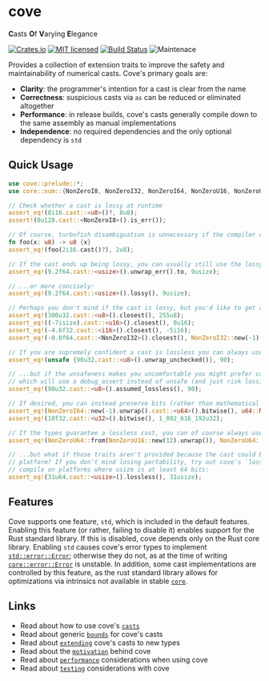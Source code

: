 # cove
**C**asts **O**f **V**arying **E**legance

[![Crates.io][crates-badge]][crates-url]
[![MIT licensed][mit-badge]][mit-url]
[![Build Status][actions-badge]][actions-url]
![Maintenace][maintenance-badge]

[maintenance-badge]: https://img.shields.io/badge/status-actively%2D-developed-blue
[crates-badge]: https://img.shields.io/crates/v/cove.svg
[crates-url]: https://crates.io/crates/cove
[mit-badge]: https://img.shields.io/badge/license-MIT-blue.svg
[mit-url]: https://github.com/immodestproposal/cove/blob/master/LICENSE
[actions-badge]: https://github.com/immodestproposal/cove/actions/workflows/CI.yml/badge.svg
[actions-url]: https://github.com/immodestproposal/cove/actions?query=workflow%3ACI+branch%3Amaster

Provides a collection of extension traits to improve the safety and maintainability of numerical casts.
Cove's primary goals are:
* **Clarity**: the programmer's intention for a cast is clear from the name
* **Correctness**: suspicious casts via `as` can be reduced or eliminated altogether
* **Performance**: in release builds, cove's casts generally compile down to the same
assembly as manual implementations
* **Independence**: no required dependencies and the only optional dependency is `std`

## Quick Usage
```rust
use cove::prelude::*;
use core::num::{NonZeroI8, NonZeroI32, NonZeroI64, NonZeroU16, NonZeroU64};

// Check whether a cast is lossy at runtime
assert_eq!(8i16.cast::<u8>()?, 8u8);
assert!(0u128.cast::<NonZeroI8>().is_err());

// Of course, turbofish disambiguation is unnecessary if the compiler can deduce the type:
fn foo(x: u8) -> u8 {x}
assert_eq!(foo(2i16.cast()?), 2u8);

// If the cast ends up being lossy, you can usually still use the lossy value if you like:
assert_eq!(9.2f64.cast::<usize>().unwrap_err().to, 9usize);

// ...or more concisely:
assert_eq!(9.2f64.cast::<usize>().lossy(), 9usize);

// Perhaps you don't mind if the cast is lossy, but you'd like to get as close as possible:
assert_eq!(300u32.cast::<u8>().closest(), 255u8);
assert_eq!((-7isize).cast::<u16>().closest(), 0u16);
assert_eq!(-4.6f32.cast::<i16>().closest(), -5i16);
assert_eq!(-0.0f64.cast::<NonZeroI32>().closest(), NonZeroI32::new(-1).unwrap());

// If you are supremely confident a cast is lossless you can always use unwrap_unchecked:
assert_eq!(unsafe {90u32.cast::<u8>().unwrap_unchecked()}, 90);

// ...but if the unsafeness makes you uncomfortable you might prefer cove's assumed_lossless,
// which will use a debug_assert instead of unsafe (and just risk lossiness in release builds):
assert_eq!(90u32.cast::<u8>().assumed_lossless(), 90);

// If desired, you can instead preserve bits (rather than mathematical value) across a cast:
assert_eq!(NonZeroI64::new(-1).unwrap().cast::<u64>().bitwise(), u64::MAX);
assert_eq!(10f32.cast::<u32>().bitwise(), 1_092_616_192u32);

// If the types guarantee a lossless cast, you can of course always use `From`/`Into`:
assert_eq!(NonZeroU64::from(NonZeroU16::new(12).unwrap()), NonZeroU64::new(12).unwrap());

// ...but what if those traits aren't provided because the cast could be lossy on some other
// platform? If you don't mind losing portability, try out cove's `lossless`. This will only
// compile on platforms where usize is at least 64 bits:
assert_eq!(31u64.cast::<usize>().lossless(), 31usize);
```

## Features
Cove supports one feature, `std`, which is included in the default features. Enabling this
feature (or rather, failing to disable it) enables support for the Rust standard library.
If this is disabled, cove depends only on the Rust core library.
Enabling `std` causes cove's error types to implement 
[`std::error::Error`](https://doc.rust-lang.org/std/error/trait.Error.html); otherwise they do not, 
as at the time of writing 
[`core::error::Error`](https://doc.rust-lang.org/core/error/trait.Error.html) is unstable. In 
addition, some cast implementations are controlled by this feature, as the rust standard library 
allows for optimizations via intrinsics not available in stable 
[`core`](https://doc.rust-lang.org/core/index.html).

## Links
* Read about how to use cove's [`casts`](https://docs.rs/cove/latest/cove/casts/index.html)
* Read about generic [`bounds`](https://docs.rs/cove/latest/cove/bounds/index.html) for cove's casts
* Read about [`extending`](https://docs.rs/cove/latest/cove/base/index.html) cove's casts to new types
* Read about the [`motivation`](https://docs.rs/cove/latest/cove/docs/motivation/index.html) behind cove
* Read about [`performance`](https://docs.rs/cove/latest/cove/docs/performance/index.html) considerations when using cove
* Read about [`testing`](https://docs.rs/cove/latest/cove/docs/testing/index.html) considerations with cove